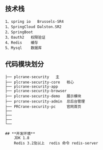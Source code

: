 ##  **技术栈**
    1、spring io   Brussels-SR4
    1、SpringCloud Dalston.SR2
    2、SpringBoot 
    3、Oauth2   权限验证
    4、Redis    缓存
    5、Mysql    数据库


## **代码模块划分**
    ├── plcrane-security   主
    ├── plcrane-security-core   核心
    ├── plcrane-security-app     
    ├── plcrane-security-browser
    ├── plcrane-security-demo   展示模块
    ├── prcrane-security-admin  总后台管理
    ├── PRCrane-security-pc     官网首页
    ├── 
    ├── 
    ├── 
    └── 
    
    ## **开发环境**
        JDK 1.8
        Redis 3.2及以上  redis 命令 redis-server
        
